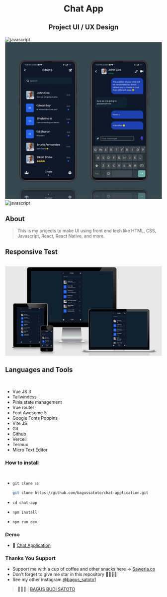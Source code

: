 <h1 align="center">Chat App</h1>
<H2 align="center">Project UI / UX Design</H2>

<!-- Garis Lurus -->
<img align="center" src="https://user-images.githubusercontent.com/73097560/115834477-dbab4500-a447-11eb-908a-139a6edaec5c.gif" alt="javascript" width="1000"/> 
<!-- End -->

<img src="./src/assets/banner.png" />
<br>


<!-- Garis Lurus -->
<img align="center" src="https://user-images.githubusercontent.com/73097560/115834477-dbab4500-a447-11eb-908a-139a6edaec5c.gif" alt="javascript" width="1000"/> 
<!-- End -->

## About
> This is my projects to make UI using front end tech like HTML, CSS, Javascript, React, React Native, and more.



## Responsive Test
<br>
<img src="./src/assets/responsive-banner.png" />

<br>

## Languages and Tools
<br>

- Vue JS 3
- Tailwindcss
- Pinia state management
- Vue router
- Font Awesome 5
- Google Fonts Poppins
- Vite JS
- Git 
- Github
- Vercell
- Termux
- Micro Text Editor

### How to install
<br>

- <code>git clone ↆↆ </code>
  
  ```bash
  git clone https://github.com/bagussatoto/chat-application.git 
  ``` 
  
- <code>cd chat-app</code>
- <code>npm install</code>
- <code>npm run dev</code>

### Demo 
- 🚫  [Chat Application](https://chat-app-1-one.vercel.app/)

### Thanks You Support
- Support me with a cup of coffee and other snacks here → [Saweria.co](https://saweria.co/bagussatoto1)
- Don't forget to give me star in this repository 🙏🏻🙏🏻
- See my other instagram [@bagus_satoto1](http://www.instagram.com/bagus_satoto1)

> 🧑🏽‍💻 | [BAGUS BUDI SATOTO ](http://github.com/bagussatoto)
<br>
 